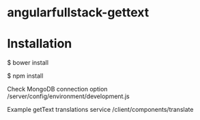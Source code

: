 angularfullstack-gettext
========================

Installation
========================

$ bower install

$ npm install 

Check MongoDB connection option /server/config/environment/development.js


Example getText translations service /client/components/translate


